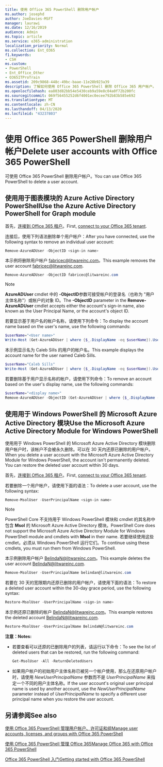 ```yaml
---
title: 使用 Office 365 PowerShell 删除用户帐户
ms.author: josephd
author: JoeDavies-MSFT
manager: laurawi
ms.date: 12/16/2019
audience: Admin
ms.topic: article
ms.service: o365-administration
localization_priority: Normal
ms.collection: Ent_O365
f1.keywords:
- CSH
ms.custom:
- PowerShell
- Ent_Office_Other
- O365ITProTrain
ms.assetid: 209c9868-448c-49bc-baae-11e28b923a39
description: 了解如何使用 Office 365 PowerShell 删除 Office 365 用户帐户。
ms.openlocfilehash: ea803d82bb54e5430ceb9a59e8c04a0f72b200fc
ms.sourcegitcommit: 069f56455252d6f4001ec0ecee792b83b585e692
ms.translationtype: MT
ms.contentlocale: zh-CN
ms.lasthandoff: 04/13/2020
ms.locfileid: "43237803"
---
```

# <a name="delete-user-accounts-with-office-365-powershell"></a><span data-ttu-id="b34b8-103">使用 Office 365 PowerShell 删除用户帐户</span><span class="sxs-lookup"><span data-stu-id="b34b8-103">Delete user accounts with Office 365 PowerShell</span></span>

<span data-ttu-id="b34b8-104">可使用 Office 365 PowerShell 删除用户帐户。</span><span class="sxs-lookup"><span data-stu-id="b34b8-104">You can use Office 365 PowerShell to delete a user account.</span></span>
   
## <a name="use-the-azure-active-directory-powershell-for-graph-module"></a><span data-ttu-id="b34b8-105">使用用于图表模块的 Azure Active Directory PowerShell</span><span class="sxs-lookup"><span data-stu-id="b34b8-105">Use the Azure Active Directory PowerShell for Graph module</span></span>

<span data-ttu-id="b34b8-106">首先，[连接到 Office 365 租户](connect-to-office-365-powershell.md#connect-with-the-azure-active-directory-powershell-for-graph-module)。</span><span class="sxs-lookup"><span data-stu-id="b34b8-106">First, [connect to your Office 365 tenant](connect-to-office-365-powershell.md#connect-with-the-azure-active-directory-powershell-for-graph-module).</span></span>

<span data-ttu-id="b34b8-107">连接后，使用下列语法删除单个用户帐户：</span><span class="sxs-lookup"><span data-stu-id="b34b8-107">After you have connected, use the following syntax to remove an individual user account:</span></span>
  
```powershell
Remove-AzureADUser -ObjectID <sign-in name>
```

<span data-ttu-id="b34b8-108">本示例将删除用户帐户 fabricec@litwareinc.com。</span><span class="sxs-lookup"><span data-stu-id="b34b8-108">This example removes the user account fabricec@litwareinc.com.</span></span>
  
```powershell
Remove-AzureADUser -ObjectID fabricec@litwareinc.com
```

> [!NOTE]
> <span data-ttu-id="b34b8-109">**AzureADUser** cmdlet 中的 **-ObjectID**参数可接受帐户的登录名（也称为 "用户主体名称"）或帐户的对象 ID。</span><span class="sxs-lookup"><span data-stu-id="b34b8-109">The **-ObjectID** parameter in the **Remove-AzureADUser** cmdlet accepts either the account's sign-in name, also known as the User Principal Name, or the account's object ID.</span></span>
  
<span data-ttu-id="b34b8-110">若要显示基于用户名的帐户名称，请使用下列命令：</span><span class="sxs-lookup"><span data-stu-id="b34b8-110">To display the account name based on the user's name, use the following commands:</span></span>
  
```powershell
$userName="<User name>"
Write-Host (Get-AzureADUser | where {$_.DisplayName -eq $userName}).UserPrincipalName
```

<span data-ttu-id="b34b8-111">本示例显示名为 Caleb Sills 的用户的帐户名。</span><span class="sxs-lookup"><span data-stu-id="b34b8-111">This example displays the account name for the user named Caleb Sills.</span></span>
  
```powershell
$userName="Caleb Sills"
Write-Host (Get-AzureADUser | where {$_.DisplayName -eq $userName}).UserPrincipalName
```

<span data-ttu-id="b34b8-112">若要删除基于用户显示名称的帐户，请使用下列命令：</span><span class="sxs-lookup"><span data-stu-id="b34b8-112">To remove an account based on the user's display name, use the following commands:</span></span>
  
```powershell
$userName="<display name>"
Remove-AzureADUser -ObjectID (Get-AzureADUser | where {$_.DisplayName -eq $userName}).UserPrincipalName
```

## <a name="use-the-microsoft-azure-active-directory-module-for-windows-powershell"></a><span data-ttu-id="b34b8-113">使用用于 Windows PowerShell 的 Microsoft Azure Active Directory 模块</span><span class="sxs-lookup"><span data-stu-id="b34b8-113">Use the Microsoft Azure Active Directory Module for Windows PowerShell</span></span>

<span data-ttu-id="b34b8-p101">使用用于 Windows PowerShell 的 Microsoft Azure Active Directory 模块删除用户帐户时，该帐户不会被永久删除。可以在 30 天内还原已删除的用户帐户。</span><span class="sxs-lookup"><span data-stu-id="b34b8-p101">When you delete a user account with the Microsoft Azure Active Directory Module for Windows PowerShell, the account isn't permanently deleted. You can restore the deleted user account within 30 days.</span></span>

<span data-ttu-id="b34b8-116">首先，[连接到 Office 365 租户](connect-to-office-365-powershell.md#connect-with-the-microsoft-azure-active-directory-module-for-windows-powershell)。</span><span class="sxs-lookup"><span data-stu-id="b34b8-116">First, [connect to your Office 365 tenant](connect-to-office-365-powershell.md#connect-with-the-microsoft-azure-active-directory-module-for-windows-powershell).</span></span>

<span data-ttu-id="b34b8-117">若要删除一个用户帐户，请使用下面的语法：</span><span class="sxs-lookup"><span data-stu-id="b34b8-117">To delete a user account, use the following syntax:</span></span>
  
```powershell
Remove-MsolUser -UserPrincipalName <sign-in name>
```

>[!Note]
><span data-ttu-id="b34b8-118">PowerShell Core 不支持用于 Windows PowerShell 模块和 cmdlet 的其名称中包含 **Msol** 的 Microsoft Azure Active Directory 模块。</span><span class="sxs-lookup"><span data-stu-id="b34b8-118">PowerShell Core does not support the Microsoft Azure Active Directory Module for Windows PowerShell module and cmdlets with **Msol** in their name.</span></span> <span data-ttu-id="b34b8-119">若要继续使用这些 cmdlet，必须从 Windows PowerShell 运行它们。</span><span class="sxs-lookup"><span data-stu-id="b34b8-119">To continue using these cmdlets, you must run them from Windows PowerShell.</span></span>
>

<span data-ttu-id="b34b8-120">本示例删除用户帐户 BelindaN@litwareinc.com。</span><span class="sxs-lookup"><span data-stu-id="b34b8-120">This example deletes the user account BelindaN@litwareinc.com.</span></span>
  
```powershell
Remove-MsolUser -UserPrincipalName belindan@litwareinc.com
```

<span data-ttu-id="b34b8-121">若要在 30 天的宽限期内还原已删除的用户帐户，请使用下面的语法：</span><span class="sxs-lookup"><span data-stu-id="b34b8-121">To restore a deleted user account within the 30-day grace period, use the following syntax:</span></span>
  
```powershell
Restore-MsolUser -UserPrincipalName <sign-in name>
```

<span data-ttu-id="b34b8-122">本示例还原已删除的帐户 BelindaN@litwareinc.com。</span><span class="sxs-lookup"><span data-stu-id="b34b8-122">This example restores the deleted account BelindaN@litwareinc.com.</span></span>
  
```powershell
Restore-MsolUser -UserPrincipalName BelindaN@litwareinc.com
```

 <span data-ttu-id="b34b8-123">**注意：**</span><span class="sxs-lookup"><span data-stu-id="b34b8-123">**Notes:**</span></span>
  
- <span data-ttu-id="b34b8-124">若要查看可以还原的已删除用户的列表，请运行以下命令：</span><span class="sxs-lookup"><span data-stu-id="b34b8-124">To see the list of deleted users that can be restored, run the following command:</span></span>
    
  ```powershell
  Get-MsolUser -All -ReturnDeletedUsers
  ```

- <span data-ttu-id="b34b8-125">如果用户帐户的初始用户主体名称已被另一个帐户使用，那么在还原用户帐户时，请使用 _NewUserPrincipalName_ 参数而不是 _UserPrincipalName_ 来指定一个不同的用户主体名称。</span><span class="sxs-lookup"><span data-stu-id="b34b8-125">If the user account's original user principal name is used by another account, use the _NewUserPrincipalName_ parameter instead of _UserPrincipalName_ to specify a different user principal name when you restore the user account.</span></span>


## <a name="see-also"></a><span data-ttu-id="b34b8-126">另请参阅</span><span class="sxs-lookup"><span data-stu-id="b34b8-126">See also</span></span>

[<span data-ttu-id="b34b8-127">使用 Office 365 PowerShell 管理用户帐户、许可证和组</span><span class="sxs-lookup"><span data-stu-id="b34b8-127">Manage user accounts, licenses, and groups with Office 365 PowerShell</span></span>](manage-user-accounts-and-licenses-with-office-365-powershell.md)
  
[<span data-ttu-id="b34b8-128">使用 Office 365 PowerShell 管理 Office 365</span><span class="sxs-lookup"><span data-stu-id="b34b8-128">Manage Office 365 with Office 365 PowerShell</span></span>](manage-office-365-with-office-365-powershell.md)
  
[<span data-ttu-id="b34b8-129">Office 365 PowerShell 入门</span><span class="sxs-lookup"><span data-stu-id="b34b8-129">Getting started with Office 365 PowerShell</span></span>](getting-started-with-office-365-powershell.md)
